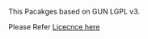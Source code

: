 This Pacakges based on GUN LGPL v3.

Please Refer [Licecnce here](https://www.gnu.org/licenses/lgpl-3.0.en.html)
